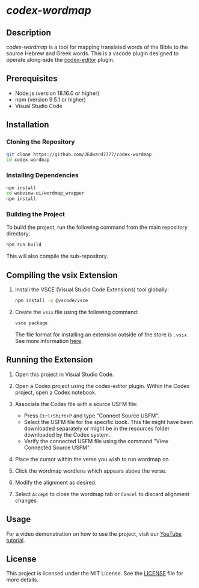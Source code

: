 # _codex-wordmap_

## Description
_codex-wordmap_ is a tool for mapping translated words of the Bible to the source Hebrew and Greek words.  This is a vscode plugin designed to operate along-side the [codex-editor](https://github.com/genesis-ai-dev/codex-editor) plugin.

## Prerequisites
- Node.js (version 18.16.0 or higher)
- npm (version 9.5.1 or higher)
- Visual Studio Code

## Installation

### Cloning the Repository
```sh
git clone https://github.com/JEdward7777/codex-wordmap
cd codex-wordmap
```

### Installing Dependencies
```sh
npm install
cd webview-ui/wordmap_wrapper
npm install
```

### Building the Project
To build the project, run the following command from the main repository directory:
```sh
npm run build
```
This will also compile the sub-repository.

## Compiling the vsix Extension

1. Install the VSCE (Visual Studio Code Extensions) tool globally:
    ```sh
    npm install -g @vscode/vsce
    ```

2. Create the `vsix` file using the following command:
    ```sh
    vsce package
    ```
   The file format for installing an extension outside of the store is `.vsix`. See more information [here](https://code.visualstudio.com/api/working-with-extensions/publishing-extension).

## Running the Extension

1. Open this project in Visual Studio Code.

2. Open a Codex project using the codex-editor plugin. Within the Codex project, open a Codex notebook.
3. Associate the Codex file with a source USFM file:
   - Press `Ctrl+Shift+P` and type "Connect Source USFM".
   - Select the USFM file for the specific book. This file might have been downloaded separately or might be in the resources folder downloaded by the Codex system.
   - Verify the connected USFM file using the command "View Connected Source USFM".

5. Place the cursor within the verse you wish to run wordmap on.
6. Click the wordmap wordlens which appears above the verse.
7. Modify the alignment as desired.
8. Select `Accept` to close the wordmap tab or `Cancel` to discard alignment changes.

## Usage

For a video demonstration on how to use the project, visit our [YouTube tutorial](https://youtu.be/jyfAQwSdZts).

## License

This project is licensed under the MIT License. See the [LICENSE](./LICENSE) file for more details.